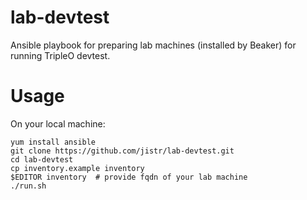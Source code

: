 lab-devtest
===========

Ansible playbook for preparing lab machines (installed by Beaker) for
running TripleO devtest.

Usage
=====

On your local machine:

    yum install ansible
    git clone https://github.com/jistr/lab-devtest.git
    cd lab-devtest
    cp inventory.example inventory
    $EDITOR inventory  # provide fqdn of your lab machine
    ./run.sh
